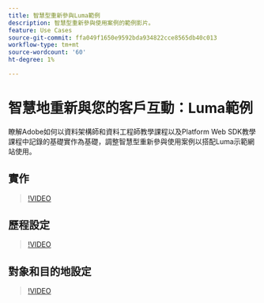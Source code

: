 ```yaml
---
title: 智慧型重新參與Luma範例
description: 智慧型重新參與使用案例的範例影片。
feature: Use Cases
source-git-commit: ffa049f1650e9592bda934822cce8565db40c013
workflow-type: tm+mt
source-wordcount: '60'
ht-degree: 1%

---
```


# 智慧地重新與您的客戶互動：Luma範例

瞭解Adobe如何以資料架構師和資料工程師教學課程以及Platform Web SDK教學課程中記錄的基礎實作為基礎，調整智慧型重新參與使用案例以搭配Luma示範網站使用。

## 實作

>[!VIDEO](https://video.tv.adobe.com/v/3425184/?quality=12&learn=on)

## 歷程設定

>[!VIDEO](https://video.tv.adobe.com/v/3427101/?quality=12&learn=on)

## 對象和目的地設定

>[!VIDEO](https://video.tv.adobe.com/v/3427451/?quality=12&learn=on)